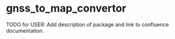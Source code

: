 # gnss_to_map_convertor

TODO for USER: Add description of package and link to confluence documentation.
